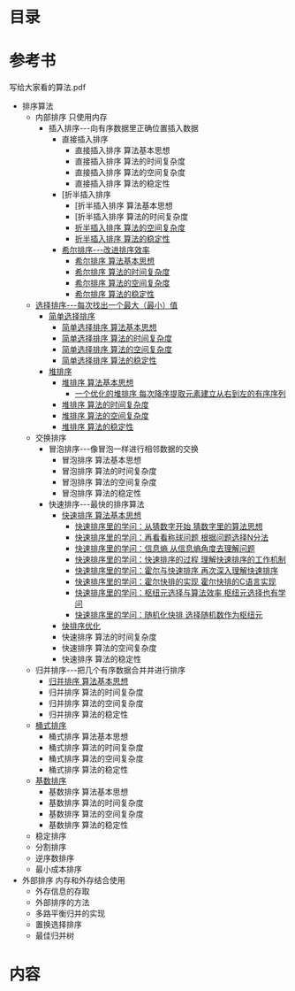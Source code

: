 # 目录  

# 参考书
写给大家看的算法.pdf

* 排序算法
  * 内部排序 只使用内存
    *  插入排序---向有序数据里正确位置插入数据
       *  直接插入排序
          * 直接插入排序 算法基本思想
          * 直接插入排序 算法的时间复杂度
          * 直接插入排序 算法的空间复杂度
          * 直接插入排序 算法的稳定性
       *  [折半插入排序
          * [折半插入排序 算法基本思想
          * [折半插入排序 算法的时间复杂度
          * [折半插入排序 算法的空间复杂度](#折半插入排序-算法的空间复杂度)
          * [折半插入排序 算法的稳定性](#折半插入排序-算法的稳定性)
       *  [希尔排序---改进排序效率](#希尔排序)
          * [希尔排序 算法基本思想](#希尔排序-算法基本思想)
          * [希尔排序 算法的时间复杂度](#希尔排序-算法的时间复杂度)
          * [希尔排序 算法的空间复杂度](#希尔排序-算法的空间复杂度)
          * [希尔排序 算法的稳定性](#希尔排序-算法的稳定性)
   *  [选择排序---每次找出一个最大（最小）值](#选择排序)
      *  [简单选择排序](#简单选择排序)
         * [简单选择排序 算法基本思想](#简单选择排序-算法基本思想)
         * [简单选择排序 算法的时间复杂度](#简单选择排序-算法的时间复杂度)
         * [简单选择排序 算法的空间复杂度](#简单选择排序-算法的空间复杂度)
         * [简单选择排序 算法的稳定性](#简单选择排序-算法的稳定性)
      *  [堆排序](#堆排序)
         * [堆排序 算法基本思想](#堆排序-算法基本思想)
           * [一个优化的堆排序 每次降序提取元素建立从右到左的有序序列](http://www.nowamagic.net/librarys/veda/detail/1169) 
         * [堆排序 算法的时间复杂度](#堆排序-算法的时间复杂度)
         * [堆排序 算法的空间复杂度](#堆排序-算法的空间复杂度)
         * [堆排序 算法的稳定性](#堆排序-算法的稳定性)
   *  交换排序
      *  冒泡排序---像冒泡一样进行相邻数据的交换
         * 冒泡排序 算法基本思想
         * 冒泡排序 算法的时间复杂度
         * 冒泡排序 算法的空间复杂度
         * 冒泡排序 算法的稳定性
      *  快速排序---最快的排序算法
         * [快速排序 算法基本思想](https://rovo98.github.io/posts/d9de8e4c/)
           * [快速排序里的学问：从猜数字开始 猜数字里的算法思想](http://www.nowamagic.net/librarys/veda/detail/2387) 
           * [快速排序里的学问：再看看称球问题 根据问题选择N分法](http://www.nowamagic.net/librarys/veda/detail/2388)
           * [快速排序里的学问：信息熵 从信息熵角度去理解问题](http://www.nowamagic.net/librarys/veda/special/%E5%BF%AB%E9%80%9F%E6%8E%92%E5%BA%8F%E9%87%8C%E7%9A%84%E5%AD%A6%E9%97%AE)
           * [快速排序里的学问：快速排序的过程 理解快速排序的工作机制](http://www.nowamagic.net/librarys/veda/detail/2390)
           * [快速排序里的学问：霍尔与快速排序 再次深入理解快速排序](http://www.nowamagic.net/librarys/veda/detail/2391)
           * [快速排序里的学问：霍尔快排的实现 霍尔快排的C语言实现](http://www.nowamagic.net/librarys/veda/detail/2396)
           * [快速排序里的学问：枢纽元选择与算法效率 枢纽元选择也有学问](http://www.nowamagic.net/librarys/veda/detail/2397)
           * [快速排序里的学问：随机化快排 选择随机数作为枢纽元](http://www.nowamagic.net/librarys/veda/detail/2398)
         * [快排序优化](https://rovo98.github.io/posts/6dcc34f7/)  
         * 快速排序 算法的时间复杂度
         * 快速排序 算法的空间复杂度
         * 快速排序 算法的稳定性
   *  归并排序---把几个有序数据合并并进行排序
         * [归并排序 算法基本思想](https://rovo98.github.io/posts/1368334/)
         * 归并排序 算法的时间复杂度
         * 归并排序 算法的空间复杂度
         * 归并排序 算法的稳定性
   *  [桶式排序](#桶式排序)
         * 桶式排序 算法基本思想
         * 桶式排序 算法的时间复杂度
         * 桶式排序 算法的空间复杂度
         * 桶式排序 算法的稳定性
   *  [基数排序](#基数排序)
         * 基数排序 算法基本思想
         * 基数排序 算法的时间复杂度
         * 基数排序 算法的空间复杂度
         * 基数排序 算法的稳定性
   * 稳定排序
   * 分割排序
   * 逆序数排序
   * 最小成本排序
 * 外部排序 内存和外存结合使用
   * 外存信息的存取
   * 外部排序的方法
   * 多路平衡归并的实现
   * 置换选择排序
   * 最佳归并树

# 内容


